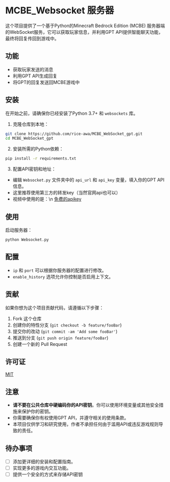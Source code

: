 # MCBE_Websocket 服务器

这个项目提供了一个基于Python的Minecraft Bedrock Edition (MCBE) 服务器端的WebSocket服务，它可以获取玩家信息，并利用GPT API提供智能聊天功能，最终将回复传回到游戏中。

## 功能

- 获取玩家发送的消息
- 利用GPT API生成回复
- 将GPT的回复发送回MCBE游戏中

## 安装

在开始之前，请确保你已经安装了Python 3.7+ 和 `websockets` 库。

1. 克隆仓库到本地：

```bash
git clone https://github.com/rice-awa/MCBE_WebSocket_gpt.git
cd MCBE_WebSocket_gpt
```

2. 安装所需的Python依赖：

```bash
pip install -r requirements.txt
```

3. 配置API密钥和地址：

- 编辑 `Websocket.py` 文件夹中的 `api_url` 和 `api_key` 变量，填入你的GPT API信息。
- 这里推荐使用第三方的转发key（当然官网api也可以）
- 视频中使用的是：\n
[免费的apikey](https://gpt-houtar.koyeb.app/)
## 使用

启动服务器：

```bash
python Websocket.py
```

## 配置

- `ip` 和 `port` 可以根据你服务器的配置进行修改。
- `enable_history` 选项允许你控制是否启用上下文。

## 贡献

如果你想为这个项目贡献代码，请遵循以下步骤：

1. Fork 这个仓库
2. 创建你的特性分支 (`git checkout -b feature/fooBar`)
3. 提交你的改动 (`git commit -am 'Add some fooBar'`)
4. 推送到分支 (`git push origin feature/fooBar`)
5. 创建一个新的 Pull Request

## 许可证

[MIT](https://github.com/rice-awa/MCBE_WebSocket_gpt/blob/main/LICENSE.txt)

## 注意

- **请不要在公共仓库中硬编码你的API密钥**。你可以使用环境变量或其他安全措施来保护你的密钥。
- 你需要确保你有权使用GPT API，并遵守相关的使用条款。
- 本项目仅供学习和研究使用，作者不承担任何由于滥用API或违反游戏规则导致的责任。

## 待办事项

- [ ] 添加更详细的安装和配置指南。
- [ ] 实现更多的游戏内交互功能。
- [ ] 提供一个安全的方式来存储API密钥